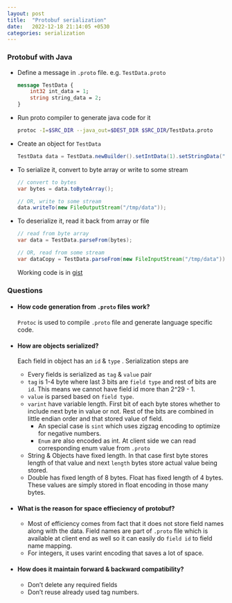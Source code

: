 ```yaml
---
layout: post
title:  "Protobuf serialization"
date:   2022-12-18 21:14:05 +0530
categories: serialization
---
```


### Protobuf with Java

- Define a message in `.proto` file. e.g. `TestData.proto`

    ```protobuf
    message TestData {
    	int32 int_data = 1;
    	string string_data = 2;
    }
    ```

- Run proto compiler to generate java code for it

    ```bash
    protoc -I=$SRC_DIR --java_out=$DEST_DIR $SRC_DIR/TestData.proto
    ```

- Create an object for `TestData`

    ```java
    TestData data = TestData.newBuilder().setIntData(1).setStringData("One").build();
    ```

- To serialize it, convert to byte array or write to some stream

    ```java
    // convert to bytes
    var bytes = data.toByteArray();

    // OR, write to some stream
    data.writeTo(new FileOutputStream("/tmp/data"));
    ```

- To deserialize it, read it back from array or file

    ```java
    // read from byte array
    var data = TestData.parseFrom(bytes);

    // OR, read from some stream
    var dataCopy = TestData.parseFrom(new FileInputStream("/tmp/data"));
    ```
    Working code is in [gist](https://gist.github.com/viksri/8d39f438020315f7d3e9fedaf96c50e4)


### Questions

- #### How code generation from `.proto` files work?

    `Protoc` is used to compile `.proto` file and generate language specific code.

- #### How are objects serialized?

    Each field in object has an `id` & `type` . Serialization steps are

    - Every fields is serialized as `tag` & `value` pair
    - `tag` is 1-4 byte where last 3 bits are `field type` and rest of bits are `id`. This means we cannot have field id more than 2^29 - 1.
    - `value` is parsed based on `field type`.
    - `varint` have variable length. First bit of each byte stores whether to include next byte in value or not. Rest of the bits are combined in little endian order and that stored value of field.
        - An special case is `sint` which uses zigzag encoding to optimize for negative numbers.
        - `Enum` are also encoded as int. At client side we can read corresponding enum value from `.proto`
    - String & Objects have fixed length. In that case first byte stores length of that value and next `length` bytes store actual value being stored.
    - Double has fixed length of 8 bytes. Float has fixed length of 4 bytes. These values are simply stored in float encoding in those many bytes.

- #### What is the reason for space effieciency of protobuf?
    - Most of efficiency comes from fact that it does not store field names along with the data. Field names are part of `.proto` file which is available at client end as well so it can easily do `field id` to field name mapping.
    - For integers, it uses varint encoding that saves a lot of space.

- #### How does it maintain forward & backward compatibility?
    - Don’t delete any required fields
    - Don’t reuse already used tag numbers.